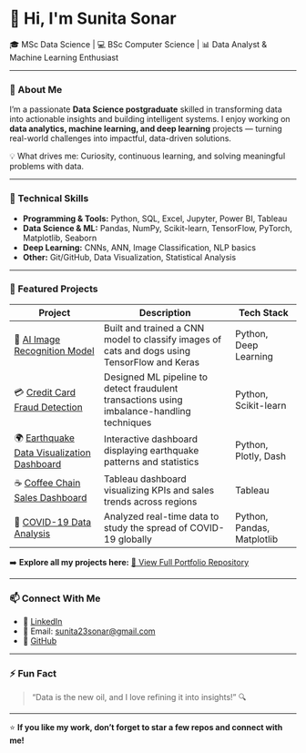 # 👋 Hi, I'm Sunita Sonar  

🎓 MSc Data Science | 💻 BSc Computer Science | 📊 Data Analyst & Machine Learning Enthusiast  

---

### 🚀 About Me  
I’m a passionate **Data Science postgraduate** skilled in transforming data into actionable insights and building intelligent systems. I enjoy working on **data analytics, machine learning, and deep learning** projects — turning real-world challenges into impactful, data-driven solutions.  

💡 What drives me: Curiosity, continuous learning, and solving meaningful problems with data.  

---

### 🧠 Technical Skills  
- **Programming & Tools:** Python, SQL, Excel, Jupyter, Power BI, Tableau  
- **Data Science & ML:** Pandas, NumPy, Scikit-learn, TensorFlow, PyTorch, Matplotlib, Seaborn  
- **Deep Learning:** CNNs, ANN, Image Classification, NLP basics  
- **Other:** Git/GitHub, Data Visualization, Statistical Analysis  

---

### 🧩 Featured Projects  

| Project | Description | Tech Stack |
|----------|--------------|-------------|
| 🧠 [AI Image Recognition Model](https://github.com/Sunita10Sonar/Image-Recognition-AI-Model) | Built and trained a CNN model to classify images of cats and dogs using TensorFlow and Keras | Python, Deep Learning |
| 💳 [Credit Card Fraud Detection](https://github.com/Sunita10Sonar/CreditCard-Fraud-Detection) | Designed ML pipeline to detect fraudulent transactions using imbalance-handling techniques | Python, Scikit-learn |
| 🌍 [Earthquake Data Visualization Dashboard](https://github.com/Sunita10Sonar/Earthquake-Data-Analysis) | Interactive dashboard displaying earthquake patterns and statistics | Python, Plotly, Dash |
| ☕ [Coffee Chain Sales Dashboard](https://github.com/Sunita10Sonar/CoffeeChain-Tableau-Dashboard) | Tableau dashboard visualizing KPIs and sales trends across regions | Tableau |
| 🦠 [COVID-19 Data Analysis](https://github.com/Sunita10Sonar/Covid19-Data-Analysis) | Analyzed real-time data to study the spread of COVID-19 globally | Python, Pandas, Matplotlib |

➡️ **Explore all my projects here:** [📁 View Full Portfolio Repository](https://github.com/Sunita10Sonar/Data-Science-Portfolio)

---

### 📫 Connect With Me  
- 💼 [LinkedIn](https://www.linkedin.com/in/sunitasonar/)  
- 📧 Email: sunita23sonar@gmail.com  
- 🐙 [GitHub](https://github.com/Sunita10Sonar)

---

### ⚡ Fun Fact  
> “Data is the new oil, and I love refining it into insights!” 🔍  

---

⭐ **If you like my work, don’t forget to star a few repos and connect with me!**
